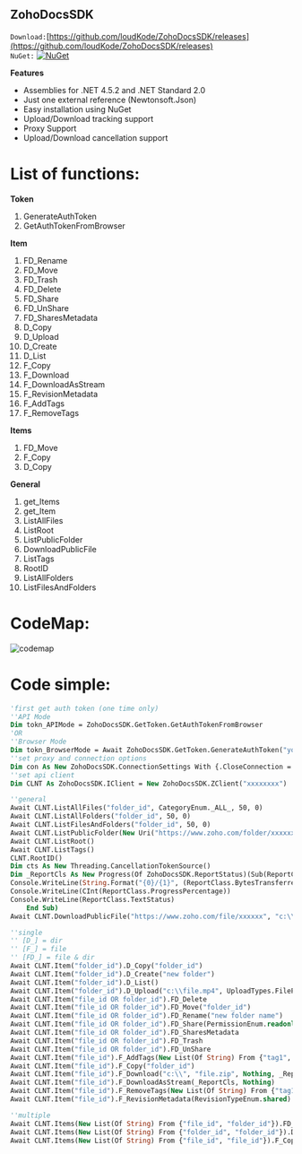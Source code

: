 ## ZohoDocsSDK

`Download:`[https://github.com/loudKode/ZohoDocsSDK/releases](https://github.com/loudKode/ZohoDocsSDK/releases)<br>
`NuGet:`
[![NuGet](https://img.shields.io/nuget/v/DeQmaTech.ZohoDocsSDK.svg?style=flat-square&logo=nuget)](https://www.nuget.org/packages/DeQmaTech.ZohoDocsSDK)<br>

**Features**
* Assemblies for .NET 4.5.2 and .NET Standard 2.0
* Just one external reference (Newtonsoft.Json)
* Easy installation using NuGet
* Upload/Download tracking support
* Proxy Support
* Upload/Download cancellation support


# List of functions:
**Token**
1. GenerateAuthToken
1. GetAuthTokenFromBrowser

**Item**
1. FD_Rename
1. FD_Move
1. FD_Trash
1. FD_Delete
1. FD_Share
1. FD_UnShare
1. FD_SharesMetadata
1. D_Copy
1. D_Upload
1. D_Create
1. D_List
1. F_Copy
1. F_Download
1. F_DownloadAsStream
1. F_RevisionMetadata
1. F_AddTags
1. F_RemoveTags

**Items**
1. FD_Move
1. F_Copy
1. D_Copy

**General**
1. get_Items
1. get_Item
1. ListAllFiles
1. ListRoot
1. ListPublicFolder
1. DownloadPublicFile
1. ListTags
1. RootID
1. ListAllFolders
1. ListFilesAndFolders


# CodeMap:
![codemap](https://i.postimg.cc/sxWfpyrm/zd-codemap.png)

# Code simple:
```vb
'first get auth token (one time only)
''API Mode
Dim tokn_APIMode = ZohoDocsSDK.GetToken.GetAuthTokenFromBrowser
'OR
''Browser Mode
Dim tokn_BrowserMode = Await ZohoDocsSDK.GetToken.GenerateAuthToken("your_email", "your_password")
''set proxy and connection options
Dim con As New ZohoDocsSDK.ConnectionSettings With {.CloseConnection = True, .TimeOut = TimeSpan.FromMinutes(30), .Proxy = New ZohoDocsSDK.ProxyConfig With {.SetProxy = True, .ProxyIP = "127.0.0.1", .ProxyPort = 8888, .ProxyUsername = "user", .ProxyPassword = "pass"}}
''set api client
Dim CLNT As ZohoDocsSDK.IClient = New ZohoDocsSDK.ZClient("xxxxxxxx")

''general
Await CLNT.ListAllFiles("folder_id", CategoryEnum._ALL_, 50, 0)
Await CLNT.ListAllFolders("folder_id", 50, 0)
Await CLNT.ListFilesAndFolders("folder_id", 50, 0)
Await CLNT.ListPublicFolder(New Uri("https://www.zoho.com/folder/xxxxxx"))
Await CLNT.ListRoot()
Await CLNT.ListTags()
CLNT.RootID()
Dim cts As New Threading.CancellationTokenSource()
Dim _ReportCls As New Progress(Of ZohoDocsSDK.ReportStatus)(Sub(ReportClass As ZohoDocsSDK.ReportStatus)
Console.WriteLine(String.Format("{0}/{1}", (ReportClass.BytesTransferred), (ReportClass.TotalBytes)))
Console.WriteLine(CInt(ReportClass.ProgressPercentage))
Console.WriteLine(ReportClass.TextStatus)
    End Sub)
Await CLNT.DownloadPublicFile("https://www.zoho.com/file/xxxxxx", "c:\\", "fle.zip", _ReportCls, cts.Token)

''single
'' [D_] = dir
'' [F_] = file
'' [FD_] = file & dir
Await CLNT.Item("folder_id").D_Copy("folder_id")
Await CLNT.Item("folder_id").D_Create("new folder")
Await CLNT.Item("folder_id").D_List()
Await CLNT.Item("folder_id").D_Upload("c:\\file.mp4", UploadTypes.FilePath, "file.mp4", Nothing, _ReportCls, cts.Token)
Await CLNT.Item("file_id OR folder_id").FD_Delete
Await CLNT.Item("file_id OR folder_id").FD_Move("folder_id")
Await CLNT.Item("file_id OR folder_id").FD_Rename("new folder name")
Await CLNT.Item("file_id OR folder_id").FD_Share(PermissionEnum.readonly, "12345", Nothing)
Await CLNT.Item("file_id OR folder_id").FD_SharesMetadata
Await CLNT.Item("file_id OR folder_id").FD_Trash
Await CLNT.Item("file_id OR folder_id").FD_UnShare
Await CLNT.Item("file_id").F_AddTags(New List(Of String) From {"tag1", "tag2"})
Await CLNT.Item("file_id").F_Copy("folder_id")
Await CLNT.Item("file_id").F_Download("c:\\", "file.zip", Nothing, _ReportCls, cts.Token)
Await CLNT.Item("file_id").F_DownloadAsStream(_ReportCls, Nothing)
Await CLNT.Item("file_id").F_RemoveTags(New List(Of String) From {"tag1"})
Await CLNT.Item("file_id").F_RevisionMetadata(RevisionTypeEnum.shared)

''multiple
Await CLNT.Items(New List(Of String) From {"file_id", "folder_id"}).FD_Move("folder_id")
Await CLNT.Items(New List(Of String) From {"folder_id", "folder_id"}).D_Copy("folder_id")
Await CLNT.Items(New List(Of String) From {"file_id", "file_id"}).F_Copy("folder_id")
```
